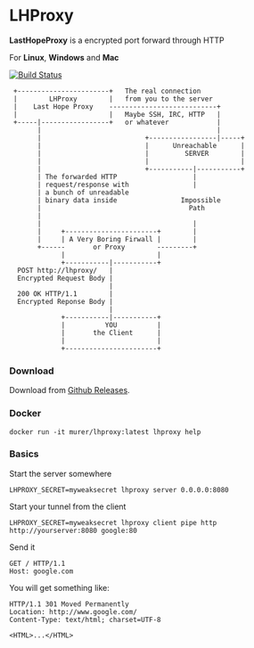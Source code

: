 # LHProxy

**LastHopeProxy** is a encrypted port forward through HTTP

For **Linux**, **Windows** and **Mac**

[![Build Status](https://travis-ci.org/murer/lhproxy.svg?branch=master)](https://travis-ci.org/murer/lhproxy)


```asc
 +-----------------------+   The real connection            
 |        LHProxy        |   from you to the server         
 |    Last Hope Proxy    ---------------------------+       
 |                       |   Maybe SSH, IRC, HTTP   |       
 +-----|-----------------+   or whatever            |       
       |                                            |       
       |                          +-----------------|-----+
       |                          |      Unreachable      |
       |                          |         SERVER        |
       |                          |                       |
       |                          +-----------|-----------+
       | The forwarded HTTP                   |             
       | request/response with                |             
       | a bunch of unreadable                              
       | binary data inside                Impossible       
       |                                     Path           
       |                                                    
       |                                      |             
       |     +-----------------------+        |             
       |     | A Very Boring Firwall |        |             
       +------       or Proxy        ---------+             
             |                       |                      
             +-----------|-----------+                      
  POST http://lhproxy/   |                                  
  Encrypted Request Body |                                  
                         |                                  
  200 OK HTTP/1.1        |                                  
  Encrypted Reponse Body |                                  
                         |                                  
             +-----------|-----------+                      
             |          YOU          |                      
             |       the Client      |                      
             |                       |                      
             +-----------------------+                      
```

### Download

Download from <a href="https://github.com/murer/lhproxy/releases">Github Releases</a>.

### Docker

```shell
docker run -it murer/lhproxy:latest lhproxy help
```

### Basics

Start the server somewhere

```shell
LHPROXY_SECRET=myweaksecret lhproxy server 0.0.0.0:8080
```

Start your tunnel from the client

```shell
LHPROXY_SECRET=myweaksecret lhproxy client pipe http http://yourserver:8080 google:80
```

Send it

```http
GET / HTTP/1.1
Host: google.com
```

You will get something like:

```http
HTTP/1.1 301 Moved Permanently
Location: http://www.google.com/
Content-Type: text/html; charset=UTF-8

<HTML>...</HTML>
```
